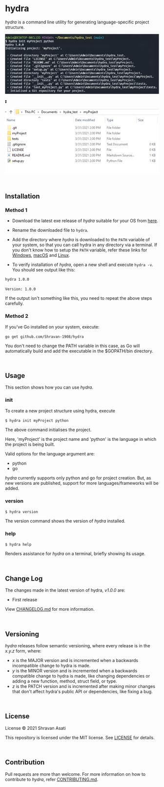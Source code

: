 # hydra
*hydra* is a command line utility for generating language-specific project structure.

![python-init](assets/python_init.PNG)

⏬

![python-dir](assets/python_dir.PNG)

<br>

## Installation
### Method 1
- Download the latest exe release of *hydra* suitable for your OS from [here](https://github.com/Shravan-1908/hydra/releases/latest).

- Rename the downloaded file to `hydra`.

- Add the directory where *hydra* is downloaded to the `PATH` variable of your system, so that you can call hydra in any directory via a terminal. If you don't know how to setup the `PATH` variable, refer these links for [Windows](https://helpdeskgeek.com/windows-10/add-windows-path-environment-variable/), [macOS](https://phoenixnap.com/kb/set-environment-variable-mac) and [Linux](https://opensource.com/article/17/6/set-path-linux).

- To verify installation of *hydra*, open a new shell and execute `hydra -v`. You should see output like this:
```
hydra 1.0.0

Version: 1.0.0
```
If the output isn't something like this, you need to repeat the above steps carefully.


### Method 2
If you've Go installed on your system, execute:

`go get github.com/Shravan-1908/hydra`

You don't need to change the PATH variable in this case, as Go will automatically build and add the executable in the $GOPATH/bin directory.

<br>

## Usage
This section shows how you can use *hydra*.
### init
To create a new project structure using hydra,
execute 

`$ hydra init myProject python`

The above command initialises the project.

Here, 'myProject' is the project name and 'python' is the language in which the project is being built.

Valid options for the language argument are:
- python
- go

*hydra* currently supports only python and go for project creation. But, as new versions are published, support for more languages/frameworks will be added.


### version
`$ hydra version`

The version command shows the version of *hydra* installed.

### help
`$ hydra help`

Renders assistance for *hydra* on a terminal, briefly showing its usage.

<br>

## Change Log
The changes made in the latest version of hydra, *v1.0.0* are:
- First release

View [CHANGELOG.md](CHANGELOG.md) for more information.

<br>

## Versioning
*hydra* releases follow semantic versioning, where every release is in the *x.y.z* form, where:
- *x* is the MAJOR version and is incremented when a backwards incompatible change to hydra is made.
- *y* is the MINOR version and is incremented when a backwards compatible change to hydra is made, like changing dependencies or adding a new function, method, struct field, or type.
- *z* is the PATCH version and is incremented after making minor changes that don't affect hydra's public API or dependencies, like fixing a bug.

<br>

## License
License
© 2021 Shravan Asati

This repository is licensed under the MIT license. See [LICENSE](LICENSE) for details.

<br>

## Contribution
Pull requests are more than welcome. For more information on how to contribute to *hydra*, refer [CONTRIBUTING.md](CONTRIBUTING.md).